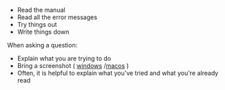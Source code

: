 
* Read the manual
* Read all the error messages
* Try things out
* Write things down


When asking a question:
* Explain what you are trying to do
* Bring a screenshot (
    [windows](https://support.microsoft.com/en-us/windows/use-snipping-tool-to-capture-screenshots-00246869-1843-655f-f220-97299b865f6b)
    /[macos](https://support.apple.com/en-us/HT201361#:~:text=Open%20the%20window%20or%20menu,the%20Esc%20(Escape)%20key.)
  )
* Often, it is helpful to explain what you've tried and what you're already read


